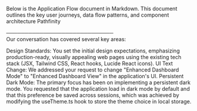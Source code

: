 Below is the Application Flow document in Markdown. This document outlines the key user journeys, data flow patterns, and component architecture Pathfinity

─────────────────────────────  
Our conversation has covered several key areas:

Design Standards: You set the initial design expectations, emphasizing production-ready, visually appealing web pages using the existing tech stack (JSX, Tailwind CSS, React hooks, Lucide React icons).
UI Text Change: We addressed your request to change "Enhanced Dashboard Mode" to "Enhanced Dashboard View" in the application's UI.
Persistent Dark Mode: The primary focus has been on implementing a persistent dark mode. You requested that the application load in dark mode by default and that this preference be saved across sessions, which was achieved by modifying the useTheme.ts hook to store the theme choice in local storage.